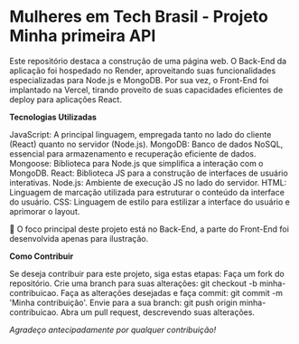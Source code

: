 
# Mulheres em Tech Brasil - Projeto Minha primeira API #

Este repositório destaca a construção de uma página web. O Back-End da aplicação foi hospedado no Render, aproveitando suas funcionalidades especializadas para Node.js e MongoDB. Por sua vez, o Front-End foi implantado na Vercel, tirando proveito de suas capacidades eficientes de deploy para aplicações React.

**Tecnologias Utilizadas**

JavaScript: A principal linguagem, empregada tanto no lado do cliente (React) quanto no servidor (Node.js).
MongoDB: Banco de dados NoSQL, essencial para armazenamento e recuperação eficiente de dados.
Mongoose: Biblioteca para Node.js que simplifica a interação com o MongoDB.
React: Biblioteca JS para a construção de interfaces de usuário interativas.
Node.js: Ambiente de execução JS no lado do servidor.
HTML: Linguagem de marcação utilizada para estruturar o conteúdo da interface do usuário.
CSS: Linguagem de estilo para estilizar a interface do usuário e aprimorar o layout.

📌 O foco principal deste projeto está no Back-End, a parte do Front-End foi desenvolvida apenas para ilustração.

**Como Contribuir**

Se deseja contribuir para este projeto, siga estas etapas:
Faça um fork do repositório.
Crie uma branch para suas alterações: git checkout -b minha-contribuicao.
Faça as alterações desejadas e faça commit: git commit -m 'Minha contribuição'.
Envie para a sua branch: git push origin minha-contribuicao.
Abra um pull request, descrevendo suas alterações.

*Agradeço antecipadamente por qualquer contribuição!*

